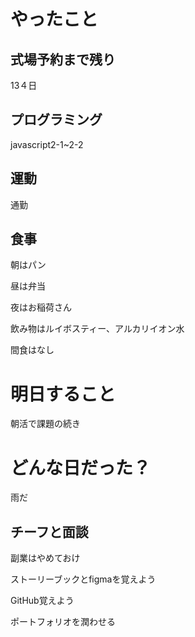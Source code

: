 # やったこと

## 式場予約まで残り

13４日

## プログラミング

javascript2-1~2-2

## 運動

通勤

## 食事

朝はパン

昼は弁当

夜はお稲荷さん

飲み物はルイボスティー、アルカリイオン水

間食はなし

# 明日すること

朝活で課題の続き

# どんな日だった？

雨だ

## チーフと面談

副業はやめておけ

ストーリーブックとfigmaを覚えよう

GitHub覚えよう

ポートフォリオを潤わせる

